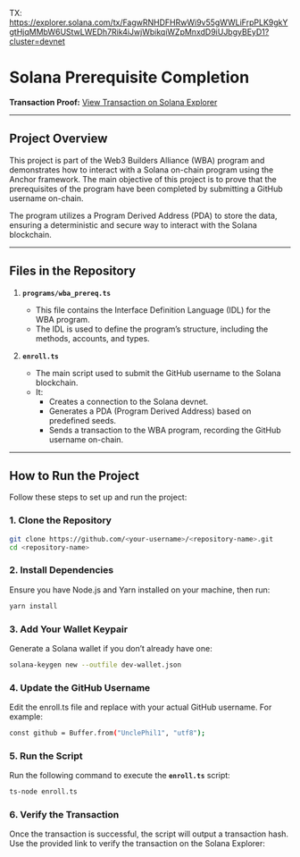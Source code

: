 TX: https://explorer.solana.com/tx/FagwRNHDFHRwWi9v55gWWLiFrpPLK9gkYgtHjqMMbW6UStwLWEDh7Rik4iJwjWbikqiWZpMnxdD9iUJbgyBEyD1?cluster=devnet

# Solana Prerequisite Completion  

**Transaction Proof:** [View Transaction on Solana Explorer]([https://explorer.solana.com/tx/<transaction-hash>?cluster=devnet](https://explorer.solana.com/tx/FagwRNHDFHRwWi9v55gWWLiFrpPLK9gkYgtHjqMMbW6UStwLWEDh7Rik4iJwjWbikqiWZpMnxdD9iUJbgyBEyD1?cluster=devnet))  

---

## Project Overview  
This project is part of the Web3 Builders Alliance (WBA) program and demonstrates how to interact with a Solana on-chain program using the Anchor framework. The main objective of this project is to prove that the prerequisites of the program have been completed by submitting a GitHub username on-chain.  

The program utilizes a Program Derived Address (PDA) to store the data, ensuring a deterministic and secure way to interact with the Solana blockchain.  

---

## Files in the Repository  

1. **`programs/wba_prereq.ts`**  
   - This file contains the Interface Definition Language (IDL) for the WBA program.  
   - The IDL is used to define the program’s structure, including the methods, accounts, and types.  

2. **`enroll.ts`**  
   - The main script used to submit the GitHub username to the Solana blockchain.  
   - It:  
     - Creates a connection to the Solana devnet.  
     - Generates a PDA (Program Derived Address) based on predefined seeds.  
     - Sends a transaction to the WBA program, recording the GitHub username on-chain.  

---

## How to Run the Project  

Follow these steps to set up and run the project:  

### 1. Clone the Repository  
```bash  
git clone https://github.com/<your-username>/<repository-name>.git  
cd <repository-name>

```
### 2. Install Dependencies
Ensure you have Node.js and Yarn installed on your machine, then run:
```bash
yarn install  

```
### 3. Add Your Wallet Keypair
Generate a Solana wallet if you don’t already have one:
```bash
solana-keygen new --outfile dev-wallet.json  

```
### 4. Update the GitHub Username
Edit the enroll.ts file and replace <your github account> with your actual GitHub username. For example:
```bash
const github = Buffer.from("UnclePhil1", "utf8");  

```
### 5. Run the Script
Run the following command to execute the **`enroll.ts`** script:
```bash
ts-node enroll.ts  
```
### 6. Verify the Transaction
Once the transaction is successful, the script will output a transaction hash. Use the provided link to verify the transaction on the Solana Explorer:



